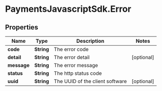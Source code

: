# PaymentsJavascriptSdk.Error

## Properties
Name | Type | Description | Notes
------------ | ------------- | ------------- | -------------
**code** | **String** | The error code | 
**detail** | **String** | The error detail | [optional] 
**message** | **String** | The error message | 
**status** | **String** | The http status code | 
**uuid** | **String** | The UUID of the client software | [optional] 


